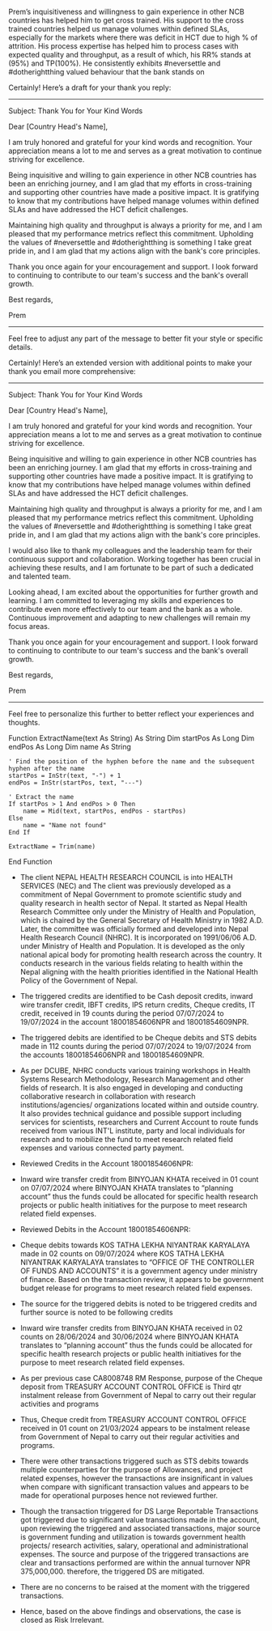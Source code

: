 Prem’s inquisitiveness and willingness to gain experience in other NCB countries has helped him to get cross trained. His support to the cross trained countries helped us manage volumes within defined SLAs, especially for the markets where there was deficit in HCT due to high % of attrition. His process expertise has helped him to process cases with expected quality and throughput, as a result of which, his RR% stands at (95%) and TP(100%). He consistently exhibits #neversettle and #dotherightthing valued behaviour that the bank stands on




Certainly! Here’s a draft for your thank you reply:

---

Subject: Thank You for Your Kind Words

Dear [Country Head's Name],

I am truly honored and grateful for your kind words and recognition. Your appreciation means a lot to me and serves as a great motivation to continue striving for excellence.

Being inquisitive and willing to gain experience in other NCB countries has been an enriching journey, and I am glad that my efforts in cross-training and supporting other countries have made a positive impact. It is gratifying to know that my contributions have helped manage volumes within defined SLAs and have addressed the HCT deficit challenges.

Maintaining high quality and throughput is always a priority for me, and I am pleased that my performance metrics reflect this commitment. Upholding the values of #neversettle and #dotherightthing is something I take great pride in, and I am glad that my actions align with the bank's core principles.

Thank you once again for your encouragement and support. I look forward to continuing to contribute to our team's success and the bank's overall growth.

Best regards,

Prem

---

Feel free to adjust any part of the message to better fit your style or specific details.



Certainly! Here’s an extended version with additional points to make your thank you email more comprehensive:

---

Subject: Thank You for Your Kind Words

Dear [Country Head's Name],

I am truly honored and grateful for your kind words and recognition. Your appreciation means a lot to me and serves as a great motivation to continue striving for excellence.

Being inquisitive and willing to gain experience in other NCB countries has been an enriching journey. I am glad that my efforts in cross-training and supporting other countries have made a positive impact. It is gratifying to know that my contributions have helped manage volumes within defined SLAs and have addressed the HCT deficit challenges.

Maintaining high quality and throughput is always a priority for me, and I am pleased that my performance metrics reflect this commitment. Upholding the values of #neversettle and #dotherightthing is something I take great pride in, and I am glad that my actions align with the bank's core principles.

I would also like to thank my colleagues and the leadership team for their continuous support and collaboration. Working together has been crucial in achieving these results, and I am fortunate to be part of such a dedicated and talented team.

Looking ahead, I am excited about the opportunities for further growth and learning. I am committed to leveraging my skills and experiences to contribute even more effectively to our team and the bank as a whole. Continuous improvement and adapting to new challenges will remain my focus areas.

Thank you once again for your encouragement and support. I look forward to continuing to contribute to our team's success and the bank's overall growth.

Best regards,

Prem

---

Feel free to personalize this further to better reflect your experiences and thoughts.





Function ExtractName(text As String) As String
    Dim startPos As Long
    Dim endPos As Long
    Dim name As String
    
    ' Find the position of the hyphen before the name and the subsequent hyphen after the name
    startPos = InStr(text, "-") + 1
    endPos = InStr(startPos, text, "---")
    
    ' Extract the name
    If startPos > 1 And endPos > 0 Then
        name = Mid(text, startPos, endPos - startPos)
    Else
        name = "Name not found"
    End If
    
    ExtractName = Trim(name)
End Function

-	The client NEPAL HEALTH RESEARCH COUNCIL is into HEALTH SERVICES (NEC) and The client was previously developed as a commitment of Nepal Government to promote scientific study and quality research in health sector of Nepal. It started as Nepal Health Research Committee only under the Ministry of Health and Population, which is chaired by the General Secretary of Health Ministry in 1982 A.D. Later, the committee was officially formed and developed into Nepal Health Research Council (NHRC). It is incorporated on 1991/06/06 A.D. under Ministry of Health and Population. It is developed as the only national apical body for promoting health research across the country. It conducts research in the various fields relating to health within the Nepal aligning with the health priorities identified in the National Health Policy of the Government of Nepal.

-	The triggered credits are identified to be Cash deposit credits, inward wire transfer credit, IBFT credits, IPS return credits, Cheque credits, IT credit, received in 19 counts during the period 07/07/2024 to 19/07/2024 in the account 18001854606NPR and 18001854609NPR.  

-	The triggered debits are identified to be Cheque debits and STS debits made in 112 counts during the period 07/07/2024 to 19/07/2024 from the accounts 18001854606NPR and 18001854609NPR.

-	As per DCUBE, NHRC conducts various training workshops in Health Systems Research Methodology, Research Management and other fields of research. It is also engaged in developing and conducting collaborative research in collaboration with research institutions/agencies/ organizations located within and outside country. It also provides technical guidance and possible support including services for scientists, researchers and Current Account to route funds received from various INT'L institute, party and local individuals for research and to mobilize the fund to meet research related field expenses and various connected party payment.

-	Reviewed Credits in the Account 18001854606NPR:

-	Inward wire transfer credit from BINYOJAN KHATA received in 01 count on 07/07/2024 where BINYOJAN KHATA translates to “planning account” thus the funds could be allocated for specific health research projects or public health initiatives for the purpose to meet research related field expenses.
  
-	Reviewed Debits in the Account 18001854606NPR:

-	Cheque debits towards KOS TATHA LEKHA NIYANTRAK KARYALAYA made in 02 counts on 09/07/2024 where KOS TATHA LEKHA NIYANTRAK KARYALAYA translates to “OFFICE OF THE CONTROLLER OF FUNDS AND ACCOUNTS” it is a government agency under ministry of finance. Based on the transaction review, it appears to be government budget release for programs to meet research related field expenses.

-	The source for the triggered debits is noted to be triggered credits and further source is noted to be following credits

-	Inward wire transfer credits from BINYOJAN KHATA received in 02 counts on 28/06/2024 and 30/06/2024 where BINYOJAN KHATA translates to “planning account” thus the funds could be allocated for specific health research projects or public health initiatives for the purpose to meet research related field expenses.

-	As per previous case CA8008748 RM Response, purpose of the Cheque deposit from TREASURY ACCOUNT CONTROL OFFICE is Third qtr instalment release from Government of Nepal to carry out their regular activities and programs

-	Thus, Cheque credit from TREASURY ACCOUNT CONTROL OFFICE received in 01 count on 21/03/2024 appears to be instalment release from Government of Nepal to carry out their regular activities and programs.

-	There were other transactions triggered such as STS debits towards multiple counterparties for the purpose of Allowances, and project related expenses, however the transactions are insignificant in values when compare with significant transaction values and appears to be made for operational purposes hence not reviewed further.

-	Though the transaction triggered for DS Large Reportable Transactions got triggered due to significant value transactions made in the account, upon reviewing the triggered and associated transactions, major source is government funding and utilization is towards government health projects/ research activities, salary, operational and administrational expenses. The source and purpose of the triggered transactions are clear and transactions performed are within the annual turnover NPR 375,000,000. therefore, the triggered DS are mitigated.

-	There are no concerns to be raised at the moment with the triggered transactions.

-	Hence, based on the above findings and observations, the case is closed as Risk Irrelevant.

